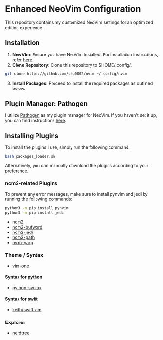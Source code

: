 # Enhanced NeoVim Configuration
This repository contains my customized NeoVim settings for an optimized editing experience.

## Installation

1. **NewVim**: Ensure you have NeoVim installed. For installation instructions, refer [here](https://github.com/neovim/neovim/releases).
2. **Clone Repository**: Clone this repository to $HOME/.config/.
```bash
git clone https://github.com/chu0802/nvim ~/.config/nvim
```
3. **Install Packages**: Proceed to install the required packages as outlined below.

## Plugin Manager: Pathogen

I utilize [Pathogen](https://github.com/tpope/vim-pathogen) as my plugin manager for NeoVim. If you haven't set it up, you can find instructions [here](https://github.com/tpope/vim-pathogen).

## Installing Plugins

To install the plugins I use, simply run the following command:

```bash
bash packages_loader.sh
```

Alternatively, you can manually download the plugins according to your preference.

### ncm2-related Plugins

To prevent any error messages, make sure to install pynvim and jedi by running the following commands:

```bash
python3 -m pip install pynvim
python3 -m pip install jedi
```

* [ncm2](https://github.com/ncm2/ncm2)
* [ncm2-bufword](https://github.com/ncm2/ncm2-bufword)
* [ncm2-jedi](https://github.com/ncm2/ncm2-jedi)
* [ncm2-path](https://github.com/ncm2/ncm2-path)
* [nvim-yarp](https://github.com/roxma/nvim-yarp)

### Theme / Syntax
* [vim-one](https://github.com/rakr/vim-one)

#### Syntax for python
* [python-syntax](https://github.com/vim-python/python-syntax)

#### Syntax for swift
* [keith/swift.vim](https://github.com/keith/swift.vim)
### Explorer
* [nerdtree](https://github.com/preservim/nerdtree)
